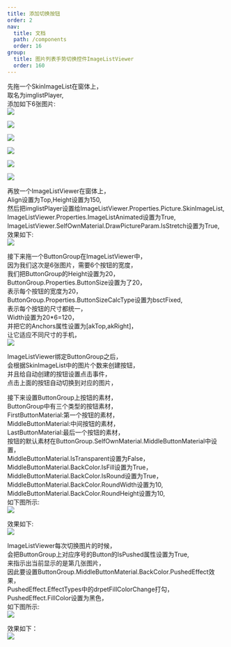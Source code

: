 ```yaml
---
title: 添加切换按钮
order: 2
nav:
  title: 文档
  path: /components
  order: 16
group:
  title: 图片列表手势切换控件ImageListViewer
  order: 160
---
```




先拖一个SkinImageList在窗体上，  
取名为imglistPlayer,  
添加如下6张图片:  
![](http://www.orangeui.cn/orangeuiblog/OrangeUI/18.2.OrangeUI%E6%8E%A7%E4%BB%B6%E4%BD%BF%E7%94%A8%E8%AF%B4%E6%98%8E(%E5%9B%BE%E7%89%87%E5%88%97%E8%A1%A8%E6%9F%A5%E7%9C%8B%E6%8E%A7%E4%BB%B6ImageListViewer)(%E7%A4%BA%E4%BE%8B2%20%E7%BB%91%E5%AE%9AButtonGroup).files/image001.png)

![](http://www.orangeui.cn/orangeuiblog/OrangeUI/18.2.OrangeUI%E6%8E%A7%E4%BB%B6%E4%BD%BF%E7%94%A8%E8%AF%B4%E6%98%8E(%E5%9B%BE%E7%89%87%E5%88%97%E8%A1%A8%E6%9F%A5%E7%9C%8B%E6%8E%A7%E4%BB%B6ImageListViewer)(%E7%A4%BA%E4%BE%8B2%20%E7%BB%91%E5%AE%9AButtonGroup).files/image003.png)

![](http://www.orangeui.cn/orangeuiblog/OrangeUI/18.2.OrangeUI%E6%8E%A7%E4%BB%B6%E4%BD%BF%E7%94%A8%E8%AF%B4%E6%98%8E(%E5%9B%BE%E7%89%87%E5%88%97%E8%A1%A8%E6%9F%A5%E7%9C%8B%E6%8E%A7%E4%BB%B6ImageListViewer)(%E7%A4%BA%E4%BE%8B2%20%E7%BB%91%E5%AE%9AButtonGroup).files/image005.png)

![](http://www.orangeui.cn/orangeuiblog/OrangeUI/18.2.OrangeUI%E6%8E%A7%E4%BB%B6%E4%BD%BF%E7%94%A8%E8%AF%B4%E6%98%8E(%E5%9B%BE%E7%89%87%E5%88%97%E8%A1%A8%E6%9F%A5%E7%9C%8B%E6%8E%A7%E4%BB%B6ImageListViewer)(%E7%A4%BA%E4%BE%8B2%20%E7%BB%91%E5%AE%9AButtonGroup).files/image007.png)

![](http://www.orangeui.cn/orangeuiblog/OrangeUI/18.2.OrangeUI%E6%8E%A7%E4%BB%B6%E4%BD%BF%E7%94%A8%E8%AF%B4%E6%98%8E(%E5%9B%BE%E7%89%87%E5%88%97%E8%A1%A8%E6%9F%A5%E7%9C%8B%E6%8E%A7%E4%BB%B6ImageListViewer)(%E7%A4%BA%E4%BE%8B2%20%E7%BB%91%E5%AE%9AButtonGroup).files/image009.png)

![](http://www.orangeui.cn/orangeuiblog/OrangeUI/18.2.OrangeUI%E6%8E%A7%E4%BB%B6%E4%BD%BF%E7%94%A8%E8%AF%B4%E6%98%8E(%E5%9B%BE%E7%89%87%E5%88%97%E8%A1%A8%E6%9F%A5%E7%9C%8B%E6%8E%A7%E4%BB%B6ImageListViewer)(%E7%A4%BA%E4%BE%8B2%20%E7%BB%91%E5%AE%9AButtonGroup).files/image0011.png)



再放一个ImageListViewer在窗体上，  
Align设置为Top,Height设置为150,  
然后把imglistPlayer设置给ImageListViewer.Properties.Picture.SkinImageList,  
ImageListViewer.Properties.ImageListAnimated设置为True,  
ImageListViewer.SelfOwnMaterial.DrawPictureParam.IsStretch设置为True,  
效果如下:  
![](http://www.orangeui.cn/orangeuiblog/OrangeUI/18.2.OrangeUI%E6%8E%A7%E4%BB%B6%E4%BD%BF%E7%94%A8%E8%AF%B4%E6%98%8E(%E5%9B%BE%E7%89%87%E5%88%97%E8%A1%A8%E6%9F%A5%E7%9C%8B%E6%8E%A7%E4%BB%B6ImageListViewer)(%E7%A4%BA%E4%BE%8B2%20%E7%BB%91%E5%AE%9AButtonGroup).files/image013.png)


接下来拖一个ButtonGroup在ImageListViewer中，  
因为我们这次是6张图片，需要6个按钮的宽度，  
我们把ButtonGroup的Height设置为20，  
ButtonGroup.Properties.ButtonSize设置为了20，  
表示每个按钮的宽度为20，  
ButtonGroup.Properties.ButtonSizeCalcType设置为bsctFixed,  
表示每个按钮的尺寸都统一，  
Width设置为20*6=120，  
并把它的Anchors属性设置为[akTop,akRight]，  
让它适应不同尺寸的手机，  
![](http://www.orangeui.cn/orangeuiblog/OrangeUI/18.2.OrangeUI%E6%8E%A7%E4%BB%B6%E4%BD%BF%E7%94%A8%E8%AF%B4%E6%98%8E(%E5%9B%BE%E7%89%87%E5%88%97%E8%A1%A8%E6%9F%A5%E7%9C%8B%E6%8E%A7%E4%BB%B6ImageListViewer)(%E7%A4%BA%E4%BE%8B2%20%E7%BB%91%E5%AE%9AButtonGroup).files/image015.png)


ImageListViewer绑定ButtonGroup之后，  
会根据SkinImageList中的图片个数来创建按钮，  
并且给自动创建的按钮设置点击事件，  
点击上面的按钮自动切换到对应的图片，  
 
接下来设置ButtonGroup上按钮的素材，  
ButtonGroup中有三个类型的按钮素材，  
FirstButtonMaterial:第一个按钮的素材，  
MiddleButtonMaterial:中间按钮的素材，  
LastButtonMaterial:最后一个按钮的素材，  
按钮的默认素材在ButtonGroup.SelfOwnMaterial.MiddleButtonMaterial中设置，  
MiddleButtonMaterial.IsTransparent设置为False，  
MiddleButtonMaterial.BackColor.IsFill设置为True，  
MiddleButtonMaterial.BackColor.IsRound设置为True，  
MiddleButtonMaterial.BackColor.RoundWidth设置为10,  
MiddleButtonMaterial.BackColor.RoundHeight设置为10,  
如下图所示:  
![](http://www.orangeui.cn/orangeuiblog/OrangeUI/18.2.OrangeUI%E6%8E%A7%E4%BB%B6%E4%BD%BF%E7%94%A8%E8%AF%B4%E6%98%8E(%E5%9B%BE%E7%89%87%E5%88%97%E8%A1%A8%E6%9F%A5%E7%9C%8B%E6%8E%A7%E4%BB%B6ImageListViewer)(%E7%A4%BA%E4%BE%8B2%20%E7%BB%91%E5%AE%9AButtonGroup).files/image017.png)


效果如下:  
![](http://www.orangeui.cn/orangeuiblog/OrangeUI/18.2.OrangeUI%E6%8E%A7%E4%BB%B6%E4%BD%BF%E7%94%A8%E8%AF%B4%E6%98%8E(%E5%9B%BE%E7%89%87%E5%88%97%E8%A1%A8%E6%9F%A5%E7%9C%8B%E6%8E%A7%E4%BB%B6ImageListViewer)(%E7%A4%BA%E4%BE%8B2%20%E7%BB%91%E5%AE%9AButtonGroup).files/image019.png)


ImageListViewer每次切换图片的时候，  
会把ButtonGroup上对应序号的Button的IsPushed属性设置为True,  
来指示出当前显示的是第几张图片，  
因此要设置ButtonGroup.MiddleButtonMaterial.BackColor.PushedEffect效果，  
PushedEffect.EffectTypes中的drpetFillColorChange打勾，  
PushedEffect.FillColor设置为黑色，  
如下图所示:  
![](http://www.orangeui.cn/orangeuiblog/OrangeUI/18.2.OrangeUI%E6%8E%A7%E4%BB%B6%E4%BD%BF%E7%94%A8%E8%AF%B4%E6%98%8E(%E5%9B%BE%E7%89%87%E5%88%97%E8%A1%A8%E6%9F%A5%E7%9C%8B%E6%8E%A7%E4%BB%B6ImageListViewer)(%E7%A4%BA%E4%BE%8B2%20%E7%BB%91%E5%AE%9AButtonGroup).files/image021.png)


效果如下：  
![](http://www.orangeui.cn/orangeuiblog/OrangeUI/18.2.OrangeUI%E6%8E%A7%E4%BB%B6%E4%BD%BF%E7%94%A8%E8%AF%B4%E6%98%8E(%E5%9B%BE%E7%89%87%E5%88%97%E8%A1%A8%E6%9F%A5%E7%9C%8B%E6%8E%A7%E4%BB%B6ImageListViewer)(%E7%A4%BA%E4%BE%8B2%20%E7%BB%91%E5%AE%9AButtonGroup).files/image023.png)




